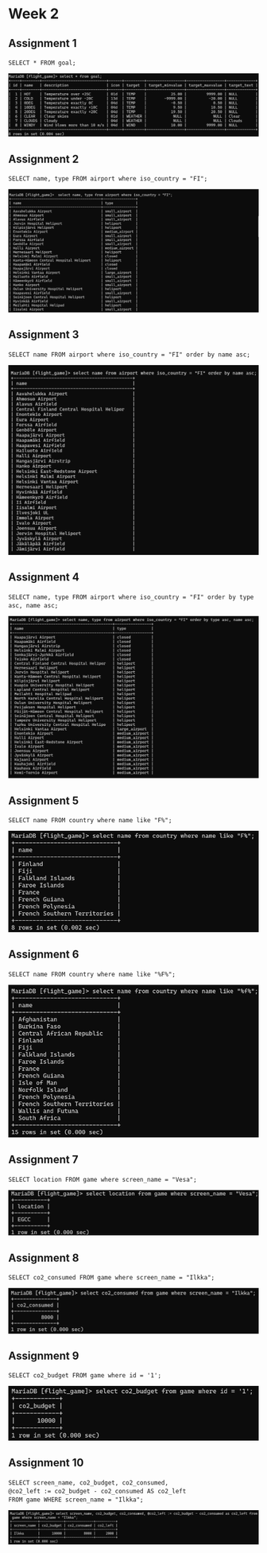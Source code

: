# Week 2

## Assignment 1
`SELECT * FROM goal;`

![screenshot](W3_E2_1.png)

## Assignment 2
`SELECT name, type FROM airport where iso_country = "FI";`

![screenshot](W3_E2_2.png)

## Assignment 3
`SELECT name FROM airport where iso_country = "FI" order by name asc;`

![screenshot](W3_E2_3.png)

## Assignment 4
`SELECT name, type FROM airport where iso_country = "FI" order by type asc, name asc;`

![screenshot](W3_E2_4.png)

## Assignment 5
`SELECT name FROM country where name like "F%";`

![W3_E2_5.png](W3_E2_5.png)

## Assignment 6
`SELECT name FROM country where name like "%F%";`

![W3_E2_6.png](W3_E2_6.png)

## Assignment 7
`SELECT location FROM game where screen_name = "Vesa";`

![W3_E2_7.png](W3_E2_7.png)

## Assignment 8
`SELECT co2_consumed FROM game where screen_name = "Ilkka";`

![W3_E2_8.png](W3_E2_8.png)

## Assignment 9
`SELECT co2_budget FROM game where id = '1';`

![W3_E2_9.png](W3_E2_9.png)

## Assignment 10
`SELECT screen_name, co2_budget, co2_consumed,` <br>
`@co2_left := co2_budget - co2_consumed AS co2_left` <br> 
`FROM game WHERE screen_name = "Ilkka";` <br>

![W3_E2_10.png](W3_E2_10.png)
